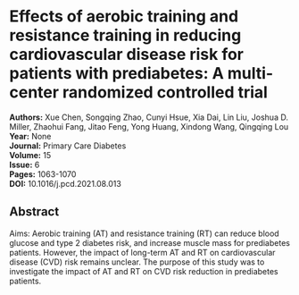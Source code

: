 # Effects of aerobic training and resistance training in reducing cardiovascular disease risk for patients with prediabetes: A multi-center randomized controlled trial

**Authors:** Xue Chen, Songqing Zhao, Cunyi Hsue, Xia Dai, Lin Liu, Joshua D. Miller, Zhaohui Fang, Jitao Feng, Yong Huang, Xindong Wang, Qingqing Lou  
**Year:** None  
**Journal:** Primary Care Diabetes  
**Volume:** 15  
**Issue:** 6  
**Pages:** 1063-1070  
**DOI:** 10.1016/j.pcd.2021.08.013  

## Abstract
Aims: Aerobic training (AT) and resistance training (RT) can reduce blood glucose and type 2 diabetes risk, and increase muscle mass for prediabetes patients. However, the impact of long-term AT and RT on cardiovascular disease (CVD) risk remains unclear. The purpose of this study was to investigate the impact of AT and RT on CVD risk reduction in prediabetes patients.

